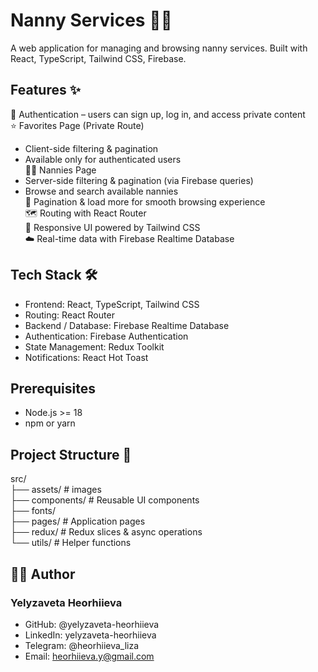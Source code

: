 # Nanny Services 👩‍🍼

A web application for managing and browsing nanny services.
Built with React, TypeScript, Tailwind CSS, Firebase.

## Features ✨

🔐 Authentication – users can sign up, log in, and access private content  
⭐ Favorites Page (Private Route)  
 - Client-side filtering & pagination  
 - Available only for authenticated users  
👩‍👧 Nannies Page  
 - Server-side filtering & pagination (via Firebase queries)  
 - Browse and search available nannies  
📄 Pagination & load more for smooth browsing experience    
🗺 Routing with React Router  
🎨 Responsive UI powered by Tailwind CSS  
☁️ Real-time data with Firebase Realtime Database  

## Tech Stack 🛠

- Frontend: React, TypeScript, Tailwind CSS
- Routing: React Router
- Backend / Database: Firebase Realtime Database
- Authentication: Firebase Authentication
- State Management: Redux Toolkit
- Notifications: React Hot Toast

## Prerequisites
- Node.js >= 18
- npm or yarn

## Project Structure 📂
src/  
├── assets/ # images  
├── components/ # Reusable UI components  
├── fonts/  
├── pages/ # Application pages  
├── redux/ # Redux slices & async operations  
└── utils/ # Helper functions  

## 👩‍💻 Author

### Yelyzaveta Heorhiieva

- GitHub: @yelyzaveta-heorhiieva
- LinkedIn: yelyzaveta-heorhiieva
- Telegram: @heorhiieva_liza
- Email: heorhiieva.y@gmail.com